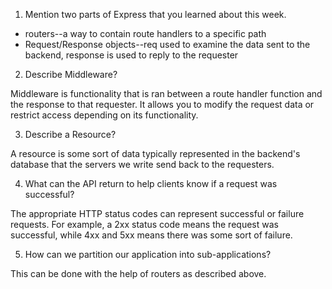 1. Mention two parts of Express that you learned about this week.

 - routers--a way to contain route handlers to a specific path
 - Request/Response objects--req used to examine the data sent to the backend, response
   is used to reply to the requester

2. Describe Middleware?

Middleware is functionality that is ran between a route handler function and the
response to that requester. It allows you to modify the request data or restrict
access depending on its functionality.

3. Describe a Resource?

A resource is some sort of data typically represented in the backend's database
that the servers we write send back to the requesters.

4. What can the API return to help clients know if a request was successful?

The appropriate HTTP status codes can represent successful or failure requests.
For example, a 2xx status code means the request was successful, while 4xx and
5xx means there was some sort of failure. 

5. How can we partition our application into sub-applications?

This can be done with the help of routers as described above.